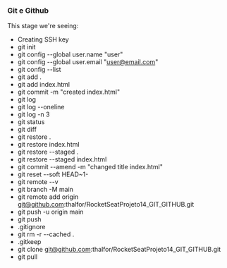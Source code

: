 ### Git e Github

This stage we're seeing:

- Creating SSH key
- git init
- git config --global user.name "user"
- git config --global user.email "user@email.com"
- git config --list
- git add .
- git add index.html
- git commit -m "created index.html"
- git log
- git log --oneline
- git log -n 3
- git status
- git diff
- git restore .
- git restore index.html
- git restore --staged .
- git restore --staged index.html
- git commit --amend -m "changed title index.html"
- git reset --soft HEAD~1-
- git remote --v
- git branch -M main
- git remote add origin git@github.com:thalfor/RocketSeatProjeto14_GIT_GITHUB.git
- git push -u origin main
- git push
- .gitignore
- git rm -r --cached .
- .gitkeep
- git clone git@github.com:thalfor/RocketSeatProjeto14_GIT_GITHUB.git
- git pull
